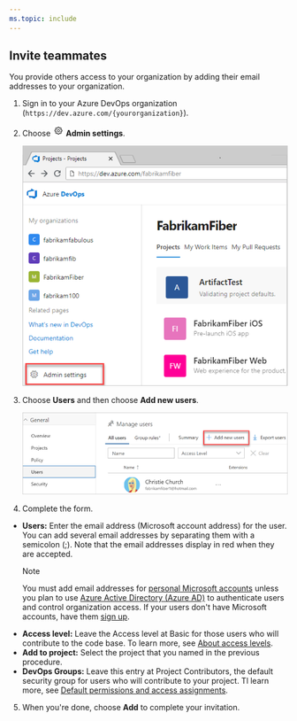 ```yaml
---
ms.topic: include
---
```


## Invite teammates

You provide others access to your organization by adding their email addresses to your organization.

1. Sign in to your Azure DevOps organization (```https://dev.azure.com/{yourorganization}```).

2. Choose ![gear icon](../_img/icons/gear-icon.png) **Admin settings**.

   ![Open Admin Settings](_img/settings/open-admin-settings-vert.png)

3. Choose **Users** and then choose **Add new users**.

   ![Choose Add new users](../organizations/accounts/_img/_shared/add-new-users.png)

4. Complete the form.

  - **Users:** Enter the email address (Microsoft account address) for the user. You can add several email addresses by separating them with a semicolon (;). Note that the email addresses display in red when they are accepted.
    > [!Note]
    > You must add email addresses for [personal Microsoft accounts](https://account.microsoft.com/account?lang=en-US) unless you plan to use [Azure Active Directory (Azure AD)](https://azure.microsoft.com/documentation/articles/active-directory-whatis/) to authenticate users and control organization access.
    > If your users don't have Microsoft accounts, have them [sign up](https://signup.live.com/).
  - **Access level:** Leave the Access level at Basic for those users who will contribute to the code base. To learn more, see [About access levels](../organizations/security/access-levels.md).
  - **Add to project:** Select the project that you named in the previous procedure.
  - **DevOps Groups:** Leave this entry at Project Contributors, the default security group for users who will contribute to your project. Tl learn more, see [Default permissions and access assignments](../organizations/security/permissions-access.md).

5. When you're done, choose **Add** to complete your invitation.